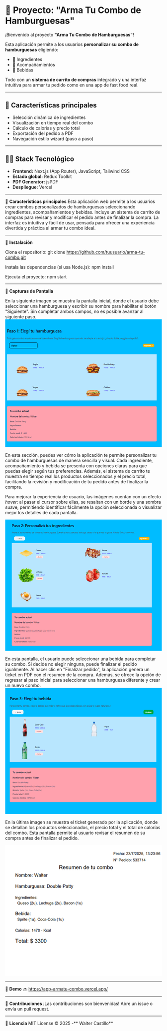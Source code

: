 # 🍔 Proyecto: "Arma Tu Combo de Hamburguesas"

¡Bienvenido al proyecto **"Arma Tu Combo de Hamburguesas"**!

Esta aplicación permite a los usuarios **personalizar su combo de hamburguesas** eligiendo:

- 🥩 Ingredientes
- 🍟 Acompañamientos
- 🥤 Bebidas

Todo con un **sistema de carrito de compras** integrado y una interfaz intuitiva para armar tu pedido como en una app de fast food real.

---

## 🚀 Características principales

- Selección dinámica de ingredientes
- Visualización en tiempo real del combo
- Cálculo de calorías y precio total
- Exportación del pedido a PDF
- Navegación estilo wizard (paso a paso)

---

## 🧑‍💻 Stack Tecnológico

- **Frontend:** Next.js (App Router), JavaScript, Tailwind CSS
- **Estado global:** Redux Toolkit
- **PDF Generator:** jsPDF
- **Despliegue:** Vercel

---
🚀 **Características principales**
Esta aplicación web permite a los usuarios crear combos personalizados de hamburguesas seleccionando ingredientes, acompañamientos y bebidas. Incluye un sistema de carrito de compras para revisar y modificar el pedido antes de finalizar la compra. La interfaz es intuitiva y fácil de usar, pensada para ofrecer una experiencia divertida y práctica al armar tu combo ideal.


---
📌 **Instalación**

Clona el repositorio:
git clone https://github.com/tuusuario/arma-tu-combo.git  

Instala las dependencias (si usa Node.js):
npm install  


Ejecuta el proyecto:
npm start  

---
📸 **Capturas de Pantalla**

En la siguiente imagen se muestra la pantalla inicial, donde el usuario debe seleccionar una hamburguesa y escribir su nombre para habilitar el botón "Siguiente". Sin completar ambos campos, no es posible avanzar al siguiente paso.
![alt text](image.png)

En esta sección, puedes ver cómo la aplicación te permite personalizar tu combo de hamburguesas de manera sencilla y visual. Cada ingrediente, acompañamiento y bebida se presenta con opciones claras para que puedas elegir según tus preferencias. Además, el sistema de carrito te muestra en tiempo real los productos seleccionados y el precio total, facilitando la revisión y modificación de tu pedido antes de finalizar la compra.

Para mejorar la experiencia de usuario, las imágenes cuentan con un efecto *hover*: al pasar el cursor sobre ellas, se resaltan con un borde y una sombra suave, permitiendo identificar fácilmente la opción seleccionada o visualizar mejor los detalles de cada pantalla.

![alt text](image-1.png)

En esta pantalla, el usuario puede seleccionar una bebida para completar su combo. Si decide no elegir ninguna, puede finalizar el pedido igualmente. Al hacer clic en "Finalizar pedido", la aplicación genera un ticket en PDF con el resumen de la compra. Además, se ofrece la opción de regresar al paso inicial para seleccionar una hamburguesa diferente y crear un nuevo combo.
![alt text](image-2.png)

En la última imagen se muestra el ticket generado por la aplicación, donde se detallan los productos seleccionados, el precio total y el total de calorías del combo. Esta pantalla permite al usuario revisar el resumen de su compra antes de finalizar el pedido.

![alt text](image-3.png)

---
🔗 **Demo**
🔜 https://app-armatu-combo.vercel.app/


---
🤝 **Contribuciones**
¡Las contribuciones son bienvenidas! Abre un issue o envía un pull request.


---
📜 **Licencia**
MIT License © 2025 -** Walter Castillo**